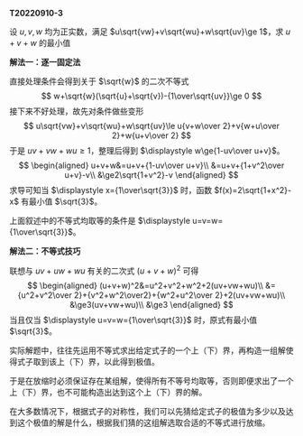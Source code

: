 **T20220910-3**

设 $u,v,w$ 均为正实数，满足 $u\sqrt{vw}+v\sqrt{wu}+w\sqrt{uv}\ge 1$，求 $u+v+w$ 的最小值

**解法一：逐一固定法**

直接处理条件会得到关于 $\sqrt{w}$ 的二次不等式
$$
w+\sqrt{w}(\sqrt{u}+\sqrt{v})-{1\over\sqrt{uv}}\ge 0
$$
接下来不好处理，故先对条件做些变形
$$
u\sqrt{vw}+v\sqrt{wu}+w\sqrt{uv}\le u{v+w\over 2}+v{w+u\over 2}+w{u+v\over 2}
$$
于是 $uv+vw+wu\ge 1$，整理后得到 $\displaystyle w\ge{1-uv\over u+v}$。
$$
\begin{aligned}
u+v+w&=u+v+{1-uv\over u+v}\\
&=u+v+{1+v^2\over u+v}-v\\
&\ge2\sqrt{1+v^2}-v
\end{aligned}
$$
求导可知当 $\displaystyle x={1\over\sqrt{3}}$ 时，函数 $f(x)=2\sqrt{1+x^2}-x$ 有最小值 $\sqrt{3}$。

上面叙述中的不等式均取等的条件是 $\displaystyle u=v=w={1\over\sqrt{3}}$。

**解法二：不等式技巧**

联想与 $uv+uw+wu$ 有关的二次式 $(u+v+w)^2$ 可得
$$
\begin{aligned}
(u+v+w)^2&=u^2+v^2+w^2+2(uv+vw+wu)\\
&={u^2+v^2\over 2}+{v^2+w^2\over2}+{w^2+u^2\over 2}+2(uv+vw+wu)\\
&\ge3(uv+vw+wu)\\
&\ge3
\end{aligned}
$$
当且仅当 $\displaystyle u=v=w={1\over\sqrt{3}}$ 时，原式有最小值 $\sqrt{3}$。

实际解题中，往往先运用不等式求出给定式子的一个上（下）界，再构造一组解使得式子取到该上（下）界，以此得到极值。

于是在放缩时必须保证存在某组解，使得所有不等号均取等，否则即便求出了一个上（下）界，也不可能构造出达到这个上（下）界的解。

在大多数情况下，根据式子的对称性，我们可以先猜给定式子的极值为多少以及达到这个极值的解是什么，根据我们猜的这组解选取合适的不等式进行放缩。